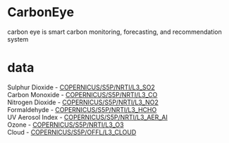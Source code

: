 # CarbonEye
carbon eye is smart carbon monitoring, forecasting, and recommendation system
# data
Sulphur Dioxide - [COPERNICUS/S5P/NRTI/L3_SO2](https://developers.google.com/earth-engine/datasets/catalog/COPERNICUS_S5P_NRTI_L3_SO2?hl=en) \
Carbon Monoxide - [COPERNICUS/S5P/NRTI/L3_CO](https://developers.google.com/earth-engine/datasets/catalog/COPERNICUS_S5P_NRTI_L3_CO?hl=en)\
Nitrogen Dioxide - [COPERNICUS/S5P/NRTI/L3_NO2](https://developers.google.com/earth-engine/datasets/catalog/COPERNICUS_S5P_NRTI_L3_NO2?hl=en)\
Formaldehyde - [COPERNICUS/S5P/NRTI/L3_HCHO](https://developers.google.com/earth-engine/datasets/catalog/COPERNICUS_S5P_NRTI_L3_HCHO?hl=en)\
UV Aerosol Index - [COPERNICUS/S5P/NRTI/L3_AER_AI](https://developers.google.com/earth-engine/datasets/catalog/COPERNICUS_S5P_NRTI_L3_AER_AI?hl=en)\
Ozone - [COPERNICUS/S5P/NRTI/L3_O3](https://developers.google.com/earth-engine/datasets/catalog/COPERNICUS_S5P_NRTI_L3_O3?hl=en)\
Cloud - [COPERNICUS/S5P/OFFL/L3_CLOUD](https://developers.google.com/earth-engine/datasets/catalog/COPERNICUS_S5P_OFFL_L3_CLOUD?hl=en)
